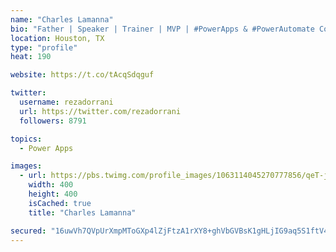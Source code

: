 ```yaml
---
name: "Charles Lamanna"
bio: "Father | Speaker | Trainer | MVP | #PowerApps & #PowerAutomate Community Super User | YouTuber Right-pointing triangle http://youtube.com/c/rezadorrani | Learn - Share - Clockwise rightwards and leftwards open circle arrows"
location: Houston, TX
type: "profile"
heat: 190

website: https://t.co/tAcqSdqguf

twitter:
  username: rezadorrani
  url: https://twitter.com/rezadorrani
  followers: 8791

topics:
  - Power Apps

images:
  - url: https://pbs.twimg.com/profile_images/1063114045270777856/qeT-jpWr_400x400.jpg
    width: 400
    height: 400
    isCached: true
    title: "Charles Lamanna"

secured: "16uwVh7QVpUrXmpMToGXp4lZjFtzA1rXY8+ghVbGVBsK1gHLjIG9aq5S1ftV4hAtNkwVNCfYX6bfIK4Y2obvF/Fv9FqouLnbGOGogtIIqhUSSJ7ccDNI+enpfxdL8PWbRZaO2q18blvHl05RHh6EIXXzQg2kR28/mkbh7Bvm1gHofgkwMFHv1OdFVaymoDi9OqN69h9yejlJ8Kssc19GOCb31kc2EDy0MRaZVHkkPV1hR4DBeKx+E8h4xuJbRriIEqBgMKpl9RhgId+HisZRMzTBatD9NfyePhtsRR0qLgkUt4/PCUY1xsD0jz/eHRc9W4o0KXyhTR8gZf8YiEqqgoGrfuil45u503ymk6UygxuEWDx8arAAC68wi9UsGQBjaybiYfz5oX/hlemZaJGBxGjlYNlCcJGMhJfcTzWoKDk=;32cCYlFPn8dmL5wOizddyA=="
---
```


